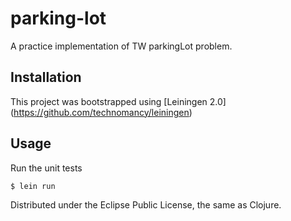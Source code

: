 # parking-lot

A practice implementation of TW parkingLot problem.

## Installation

This project was bootstrapped using [Leiningen 2.0] (https://github.com/technomancy/leiningen)

## Usage

Run the unit tests

    $ lein run

Distributed under the Eclipse Public License, the same as Clojure.

